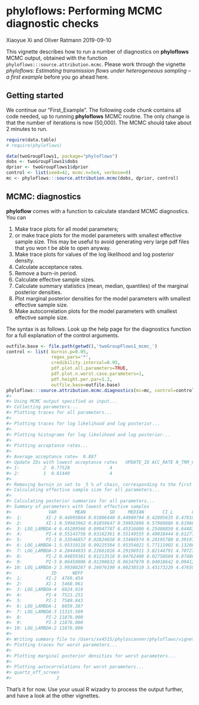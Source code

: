 phyloflows: Performing MCMC diagnostic checks
================
Xiaoyue Xi and Oliver Ratmann
2019-09-10

This vignette describes how to run a number of diagnostics on
**phyloflows** MCMC output, obtained with the function
`phyloflows:::source.attribution.mcmc`. Please work through the vignette
*phyloflows: Estimating transmission flows under heterogeneous sampling
– a first example* before you go ahead here.

## Getting started

We continue our “First\_Example”. The following code chunk contains all
code needed, up to running **phyloflows** MCMC routine. The only change
is that the number of iterations is now \(50,000\). The MCMC should take
about 2 minutes to run.

``` r
require(data.table)
# require(phyloflows)

data(twoGroupFlows1, package="phyloflows")
dobs <- twoGroupFlows1$dobs
dprior <- twoGroupFlows1$dprior
control <- list(seed=42, mcmc.n=5e4, verbose=0)
mc <- phyloflows:::source.attribution.mcmc(dobs, dprior, control)
```

## MCMC: diagnostics

**phyloflow** comes with a function to calculate standard MCMC
diagnostics. You can

1.  Make trace plots for all model parameters;
2.  or make trace plots for the model parameters with smallest effective
    sample size. This may be useful to avoid generating very large pdf
    files that you won t be able to open anyway.
3.  Make trace plots for values of the log likelihood and log posterior
    density.
4.  Calculate acceptance rates.
5.  Remove a burn-in period.
6.  Calculate effective sample sizes.
7.  Calculate summary statistics (mean, median, quantiles) of the
    marginal posterior densities.
8.  Plot marginal posterior densities for the model parameters with
    smallest effective sample size.
9.  Make autocorrelation plots for the model parameters with smallest
    effective sample size.

The syntax is as follows. Look up the help page for the diagnostics
function for a full explanation of the control arguments.

``` r
outfile.base <- file.path(getwd(),'twoGroupFlows1_mcmc_') 
control <- list( burnin.p=0.05, 
                 regex_pars='*', 
                 credibility.interval=0.95, 
                 pdf.plot.all.parameters=TRUE, 
                 pdf.plot.n.worst.case.parameters=1, 
                 pdf.height.per.par=1.2, 
                 outfile.base=outfile.base)
phyloflows:::source.attribution.mcmc.diagnostics(mc=mc, control=control)
#> 
#> Using MCMC output specified as input...
#> Collecting parameters...
#> Plotting traces for all parameters...
#> 
#> Plotting traces for log likelihood and log posterior...
#> 
#> Plotting histograms for log likelihood and log posterior...
#> 
#> Plotting acceptance rates...
#> 
#> Average acceptance rate=  0.897
#> Update IDs with lowest acceptance rates   UPDATE_ID ACC_RATE N_TRM_CAT_PAIRS
#> 1:         2  0.77528               4
#> 2:         1  0.81440               4
#> 
#> Removing burnin in set to  5 % of chain, corresponding to the first iterations= 625
#> Calculating effective sample size for all parameters...
#> 
#> Calculating posterior summaries for all parameters...
#> Summary of parameters with lowest effective samples
#>              VAR       MEAN         SD     MEDIAN       CI_L       CI_U
#>  1:         XI-2 0.44995864 0.01006440 0.44980794 0.42895635 0.47010807
#>  2:         XI-1 0.59983962 0.01059647 0.59992896 0.57969886 0.61966686
#>  3: LOG_LAMBDA-4 6.45209566 0.09947787 6.45316086 6.25486850 6.64483695
#>  4:         PI-4 0.55143756 0.03162361 0.55149555 0.49018444 0.61277277
#>  5:         PI-1 0.33546857 0.02824658 0.33486974 0.28195780 0.39197102
#>  6: LOG_LAMBDA-1 5.95319116 0.09225504 5.95354021 5.77111902 6.13208754
#>  7: LOG_LAMBDA-3 4.28444033 0.22661016 4.29196911 3.82144791 4.70727508
#>  8:         PI-2 0.04859381 0.01213510 0.04762408 0.02758604 0.07486730
#>  9:         PI-3 0.06450006 0.01390632 0.06347870 0.04018642 0.09412482
#> 10: LOG_LAMBDA-2 3.99308267 0.26076190 4.00238510 3.45173220 4.47650217
#>               ID      NEFF
#>  1:         XI-2  4769.454
#>  2:         XI-1  5468.961
#>  3: LOG_LAMBDA-4  6824.919
#>  4:         PI-4  7521.251
#>  5:         PI-1  7589.843
#>  6: LOG_LAMBDA-1  8859.387
#>  7: LOG_LAMBDA-3 11315.509
#>  8:         PI-2 11876.000
#>  9:         PI-3 11876.000
#> 10: LOG_LAMBDA-2 11876.000
#> 
#> Writing summary file to /Users/xx4515/phyloscanner/phyloflows/vignettes/twoGroupFlows1_mcmc__summary.csv
#> Plotting traces for worst parameters...
#> 
#> Plotting marginal posterior densities for worst parameters...
#> 
#> Plotting autocorrelations for worst parameters...
#> quartz_off_screen 
#>                 2
```

That’s it for now. Use your usual R wizadry to process the output
further, and have a look at the other vignettes.
